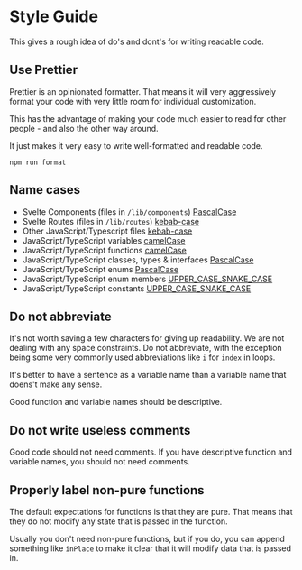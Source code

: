 # Style Guide

This gives a rough idea of do's and dont's for writing
readable code.

## Use Prettier

Prettier is an opinionated formatter. That means it will very aggressively
format your code with very little room for individual customization.

This has the advantage of making your code much easier to read for other
people - and also the other way around.

It just makes it very easy to write well-formatted and readable code.

```shell
npm run format
```

## Name cases

- Svelte Components (files in `/lib/components`) [PascalCase](https://chaseadams.io/posts/most-common-programming-case-types/#pascalcase)
- Svelte Routes (files in `/lib/routes`) [kebab-case](https://chaseadams.io/posts/most-common-programming-case-types/#kebab-case)
- Other JavaScript/Typescript files [kebab-case](https://chaseadams.io/posts/most-common-programming-case-types/#kebab-case)
- JavaScript/TypeScript variables [camelCase](https://chaseadams.io/posts/most-common-programming-case-types/#camelcase)
- JavaScript/TypeScript functions [camelCase](https://chaseadams.io/posts/most-common-programming-case-types/#camelcase)
- JavaScript/TypeScript classes, types & interfaces [PascalCase](https://chaseadams.io/posts/most-common-programming-case-types/#pascalcase)
- JavaScript/TypeScript enums [PascalCase](https://chaseadams.io/posts/most-common-programming-case-types/#pascalcase)
- JavaScript/TypeScript enum members [UPPER_CASE_SNAKE_CASE](https://chaseadams.io/posts/most-common-programming-case-types/#upper_case_snake_case)
- JavaScript/TypeScript constants [UPPER_CASE_SNAKE_CASE](https://chaseadams.io/posts/most-common-programming-case-types/#upper_case_snake_case)

## Do not abbreviate

It's not worth saving a few characters for giving up readability. We are not dealing
with any space constraints. Do not abbreviate, with the exception being some very
commonly used abbreviations like `i` for `index` in loops.

It's better to have a sentence as a variable name than a variable name that doens't
make any sense.

Good function and variable names should be descriptive.

## Do not write useless comments

Good code should not need comments. If you have descriptive function and variable names,
you should not need comments.

## Properly label non-pure functions

The default expectations for functions is that they are pure. That means that they
do not modify any state that is passed in the function.

Usually you don't need non-pure functions, but if you do, you can append something
like `inPlace` to make it clear that it will modify data that is passed in.

